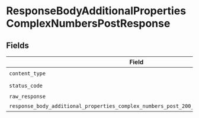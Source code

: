 # ResponseBodyAdditionalPropertiesComplexNumbersPostResponse


## Fields

| Field                                                                                                                                                                             | Type                                                                                                                                                                              | Required                                                                                                                                                                          | Description                                                                                                                                                                       |
| --------------------------------------------------------------------------------------------------------------------------------------------------------------------------------- | --------------------------------------------------------------------------------------------------------------------------------------------------------------------------------- | --------------------------------------------------------------------------------------------------------------------------------------------------------------------------------- | --------------------------------------------------------------------------------------------------------------------------------------------------------------------------------- |
| `content_type`                                                                                                                                                                    | *str*                                                                                                                                                                             | :heavy_check_mark:                                                                                                                                                                | N/A                                                                                                                                                                               |
| `status_code`                                                                                                                                                                     | *int*                                                                                                                                                                             | :heavy_check_mark:                                                                                                                                                                | N/A                                                                                                                                                                               |
| `raw_response`                                                                                                                                                                    | [requests.Response](https://requests.readthedocs.io/en/latest/api/#requests.Response)                                                                                             | :heavy_minus_sign:                                                                                                                                                                | N/A                                                                                                                                                                               |
| `response_body_additional_properties_complex_numbers_post_200_application_json_object`                                                                                            | [Optional[ResponseBodyAdditionalPropertiesComplexNumbersPost200ApplicationJSON]](../../models/operations/responsebodyadditionalpropertiescomplexnumberspost200applicationjson.md) | :heavy_minus_sign:                                                                                                                                                                | OK                                                                                                                                                                                |